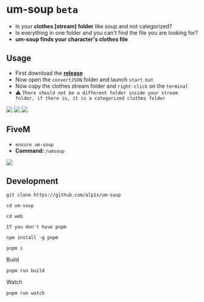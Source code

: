 # um-soup `beta`
* Is your **clothes [stream] folder** like soup and not categorized?
* Is everything in one folder and you can't find the file you are looking for?
* **um-soup finds your character's clothes file**


## Usage
* First download the **[release](https://github.com/alp1x/um-soup/releases/tag/beta)**
* Now open the `convertJSON` folder and launch `start.bat`
* Now copy the clothes stream folder and `right-click` on the `terminal`
* ⚠️ `There should not be a different folder inside your stream folder, if there is, it is a categorized clothes folder`

![](https://cdn.discordapp.com/attachments/1016069609897595011/1100778708320665691/image.png)
![](https://cdn.discordapp.com/attachments/1016069609897595011/1100778203129319455/image.png)
![](https://cdn.discordapp.com/attachments/1016069609897595011/1100778927066194011/image.png)

## FiveM
* `ensure um-soup`
* **Command:** `/umsoup`

![](https://cdn.discordapp.com/attachments/1016069609897595011/1100776123811495966/image.png)


## Development
```
git clone https://github.com/alp1x/um-soup
```

```
cd um-soup
```

```
cd web
```

`If you don't have pnpm`
```
npm install -g pnpm
```

```
pnpm i
```
Build
```
pnpm run build
```
Watch
```
pnpm run watch
```
